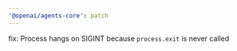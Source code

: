 ```yaml
---
'@openai/agents-core': patch
---
```


fix: Process hangs on SIGINT because `process.exit` is never called
